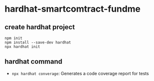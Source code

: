 # hardhat-smartcomtract-fundme
## create hardhat project
```shell
npm init
npm install --save-dev hardhat
npx hardhat init
```

## hardhat command
- `npx hardhat converage`: Generates a code coverage report for tests
